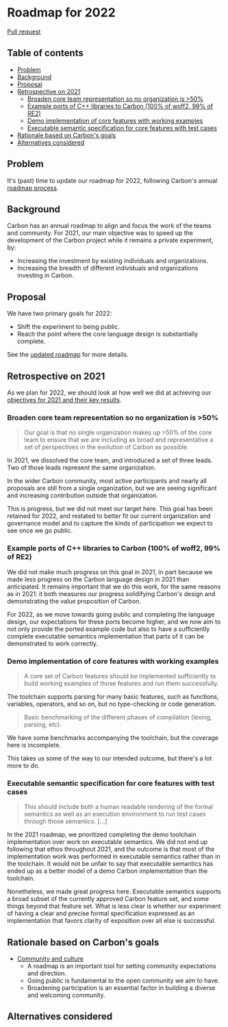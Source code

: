 # Roadmap for 2022

<!--
Part of the Carbon Language project, under the Apache License v2.0 with LLVM
Exceptions. See /LICENSE for license information.
SPDX-License-Identifier: Apache-2.0 WITH LLVM-exception
-->

[Pull request](https://github.com/carbon-language/carbon-lang/pull/1025)

<!-- toc -->

## Table of contents

-   [Problem](#problem)
-   [Background](#background)
-   [Proposal](#proposal)
-   [Retrospective on 2021](#retrospective-on-2021)
    -   [Broaden core team representation so no organization is >50%](#broaden-core-team-representation-so-no-organization-is-50)
    -   [Example ports of C++ libraries to Carbon (100% of woff2, 99% of RE2)](#example-ports-of-c-libraries-to-carbon-100-of-woff2-99-of-re2)
    -   [Demo implementation of core features with working examples](#demo-implementation-of-core-features-with-working-examples)
    -   [Executable semantic specification for core features with test cases](#executable-semantic-specification-for-core-features-with-test-cases)
-   [Rationale based on Carbon's goals](#rationale-based-on-carbons-goals)
-   [Alternatives considered](#alternatives-considered)

<!-- tocstop -->

## Problem

It's (past) time to update our roadmap for 2022, following Carbon's annual
[roadmap process](/docs/project/roadmap_process.md).

## Background

Carbon has an annual roadmap to align and focus the work of the teams and
community. For 2021, our main objective was to speed up the development of the
Carbon project while it remains a private experiment, by:

-   Increasing the investment by existing individuals and organizations.
-   Increasing the breadth of different individuals and organizations investing
    in Carbon.

## Proposal

We have two primary goals for 2022:

-   Shift the experiment to being public.
-   Reach the point where the core language design is substantially complete.

See the
[updated roadmap](https://github.com/carbon-language/carbon-lang/pull/1025/files)
for more details.

## Retrospective on 2021

As we plan for 2022, we should look at how well we did at achieving our
[objectives for 2021 and their key results](https://github.com/carbon-language/carbon-lang/blob/9523ac97bf5c3b7e52fa14299c1391c62dd907f5/docs/project/roadmap.md).

### Broaden core team representation so no organization is >50%

> Our goal is that no single organization makes up >50% of the core team to
> ensure that we are including as broad and representative a set of perspectives
> in the evolution of Carbon as possible.

In 2021, we dissolved the core team, and introduced a set of three leads. Two of
those leads represent the same organization.

In the wider Carbon community, most active participants and nearly all proposals
are still from a single organization, but we are seeing significant and
increasing contribution outside that organization.

This is progress, but we did not meet our target here. This goal has been
retained for 2022, and restated to better fit our current organization and
governance model and to capture the kinds of participation we expect to see once
we go public.

### Example ports of C++ libraries to Carbon (100% of woff2, 99% of RE2)

We did not make much progress on this goal in 2021, in part because we made less
progress on the Carbon language design in 2021 than anticipated. It remains
important that we do this work, for the same reasons as in 2021: it both
measures our progress solidifying Carbon's design and demonstrating the value
proposition of Carbon.

For 2022, as we move towards going public and completing the language design,
our expectations for these ports become higher, and we now aim to not only
provide the ported example code but also to have a sufficiently complete
executable semantics implementation that parts of it can be demonstrated to work
correctly.

### Demo implementation of core features with working examples

> A core set of Carbon features should be implemented sufficiently to build
> working examples of those features and run them successfully.

The toolchain supports parsing for many basic features, such as functions,
variables, operators, and so on, but no type-checking or code generation.

> Basic benchmarking of the different phases of compilation (lexing, parsing,
> etc).

We have some benchmarks accompanying the toolchain, but the coverage here is
incomplete.

This takes us some of the way to our intended outcome, but there's a lot more to
do.

### Executable semantic specification for core features with test cases

> This should include both a human readable rendering of the formal semantics as
> well as an execution environment to run test cases through those semantics.
> [...]

In the 2021 roadmap, we prioritized completing the demo toolchain implementation
over work on executable semantics. We did not end up following that ethos
throughout 2021, and the outcome is that most of the implementation work was
performed in executable semantics rather than in the toolchain. It would not be
unfair to say that executable semantics has ended up as a better model of a demo
Carbon implementation than the toolchain.

Nonetheless, we made great progress here. Executable semantics supports a broad
subset of the currently approved Carbon feature set, and some things beyond that
feature set. What is less clear is whether our experiment of having a clear and
precise formal specification expressed as an implementation that favors clarity
of exposition over all else is successful.

## Rationale based on Carbon's goals

-   [Community and culture](/docs/project/goals.md#community-and-culture)
    -   A roadmap is an important tool for setting community expectations and
        direction.
    -   Going public is fundamental to the open community we aim to have.
    -   Broadening participation is an essential factor in building a diverse
        and welcoming community.

## Alternatives considered

